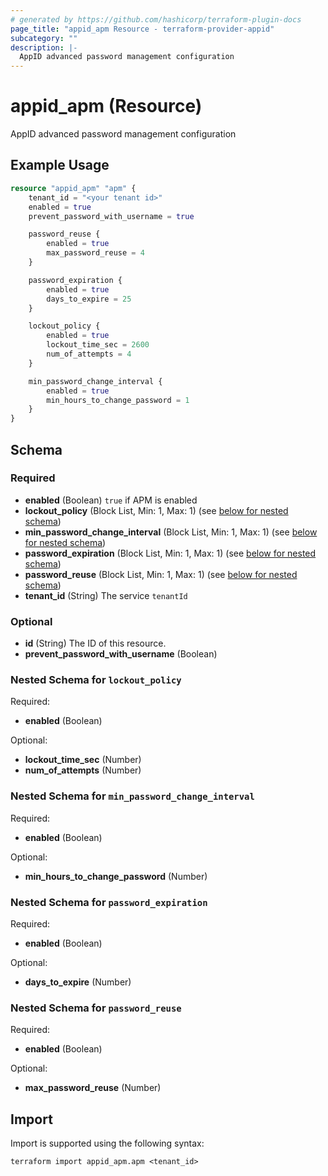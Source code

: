 ```yaml
---
# generated by https://github.com/hashicorp/terraform-plugin-docs
page_title: "appid_apm Resource - terraform-provider-appid"
subcategory: ""
description: |-
  AppID advanced password management configuration
---
```


# appid_apm (Resource)

AppID advanced password management configuration

## Example Usage

```terraform
resource "appid_apm" "apm" {
    tenant_id = "<your tenant id>"
    enabled = true
    prevent_password_with_username = true

    password_reuse {
        enabled = true
        max_password_reuse = 4
    }

    password_expiration {
        enabled = true
        days_to_expire = 25
    }

    lockout_policy {
        enabled = true
        lockout_time_sec = 2600
        num_of_attempts = 4
    }

    min_password_change_interval {
        enabled = true
        min_hours_to_change_password = 1
    }
}
```

<!-- schema generated by tfplugindocs -->
## Schema

### Required

- **enabled** (Boolean) `true` if APM is enabled
- **lockout_policy** (Block List, Min: 1, Max: 1) (see [below for nested schema](#nestedblock--lockout_policy))
- **min_password_change_interval** (Block List, Min: 1, Max: 1) (see [below for nested schema](#nestedblock--min_password_change_interval))
- **password_expiration** (Block List, Min: 1, Max: 1) (see [below for nested schema](#nestedblock--password_expiration))
- **password_reuse** (Block List, Min: 1, Max: 1) (see [below for nested schema](#nestedblock--password_reuse))
- **tenant_id** (String) The service `tenantId`

### Optional

- **id** (String) The ID of this resource.
- **prevent_password_with_username** (Boolean)

<a id="nestedblock--lockout_policy"></a>
### Nested Schema for `lockout_policy`

Required:

- **enabled** (Boolean)

Optional:

- **lockout_time_sec** (Number)
- **num_of_attempts** (Number)


<a id="nestedblock--min_password_change_interval"></a>
### Nested Schema for `min_password_change_interval`

Required:

- **enabled** (Boolean)

Optional:

- **min_hours_to_change_password** (Number)


<a id="nestedblock--password_expiration"></a>
### Nested Schema for `password_expiration`

Required:

- **enabled** (Boolean)

Optional:

- **days_to_expire** (Number)


<a id="nestedblock--password_reuse"></a>
### Nested Schema for `password_reuse`

Required:

- **enabled** (Boolean)

Optional:

- **max_password_reuse** (Number)

## Import

Import is supported using the following syntax:

```shell
terraform import appid_apm.apm <tenant_id>
```
